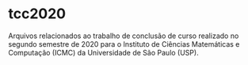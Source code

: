 # tcc2020
Arquivos relacionados ao trabalho de conclusão de curso realizado no segundo semestre de 2020 para o Instituto de Ciências Matemáticas e Computação (ICMC) da Universidade de São Paulo (USP).
